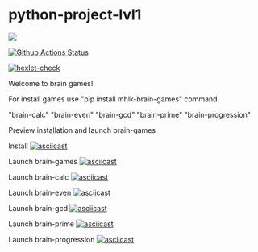 # python-project-lvl1
<a href="https://codeclimate.com/github/codeclimate/codeclimate/maintainability"><img src="https://api.codeclimate.com/v1/badges/a99a88d28ad37a79dbf6/maintainability" /></a>

[![Github Actions Status](https://github.com/KalashnikovM//python-project-lvl1/workflows/Python%20CI/badge.svg)](https://github.com/KalashnikovM//python-project-lvl1/actions)

[![hexlet-check](https://github.com/KalashnikovM/python-project-lvl1/actions/workflows/hexlet-check.yml/badge.svg)](https://github.com/KalashnikovM/python-project-lvl1/actions/workflows/hexlet-check.yml)

Welcome to brain games!

For install games use "pip install mhlk-brain-games" command.

"brain-calc"
"brain-even"
"brain-gcd"
"brain-prime"
"brain-progression"


Preview installation and launch brain-games

Install
[![asciicast](https://asciinema.org/a/OoW7hbmzLaGITkvSulgwJknQb.svg)](https://asciinema.org/a/OoW7hbmzLaGITkvSulgwJknQb)

Launch brain-games
[![asciicast](https://asciinema.org/a/YyVDwRAMbE4JfE82uA0fGP7LV.svg)](https://asciinema.org/a/YyVDwRAMbE4JfE82uA0fGP7LV)

Launch brain-calc
[![asciicast](https://asciinema.org/a/fFc5lqbwdX6TAC6IcUpiGz39E.svg)](https://asciinema.org/a/fFc5lqbwdX6TAC6IcUpiGz39E)

Launch brain-even
[![asciicast](https://asciinema.org/a/rx0ZGrpEJMlZn9QzKYTZCsvvm.svg)](https://asciinema.org/a/rx0ZGrpEJMlZn9QzKYTZCsvvm)

Launch brain-gcd
[![asciicast](https://asciinema.org/a/ZyOVoDGNzoqgeNJGKdgD4aofr.svg)](https://asciinema.org/a/ZyOVoDGNzoqgeNJGKdgD4aofr)

Launch brain-prime
[![asciicast](https://asciinema.org/a/HLTNvQ6FUS7nS513z5Rl3bTLW.svg)](https://asciinema.org/a/HLTNvQ6FUS7nS513z5Rl3bTLW)

Launch brain-progression
[![asciicast](https://asciinema.org/a/XMhK3an29b0UT54cjnia2WVs8.svg)](https://asciinema.org/a/XMhK3an29b0UT54cjnia2WVs8)



